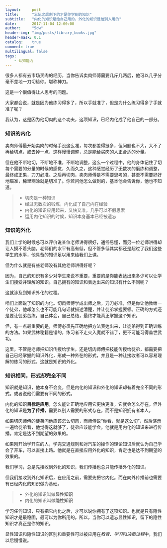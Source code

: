 ```yaml
---
layout:     post
title:      "忘记之后剩下的才是你学到的知识"
subtitle:   "内化的知识是给自己用的，外化的知识是给别人用的"
date:       2017-11-04 12:00:00
author:     "5dw"
header-img: "img/posts/library_books.jpg"
header-mask: 0.1
catalog:    true
comment: true
multilingual: false
tags:
    - 认知能力
---
```


很多人都有去市场买肉的经历，当你告诉卖肉师傅需要几斤几两后，他可以几乎分毫不差地一刀切给你。堪称神刀。

这是一个很值得让人思考的问题。

大家都会说，就是因为他练习得多了，所以手就准了，但是为什么练习得多了手就准了呢？

我认为，这是因为他切肉的这个功夫，这项知识，已经内化成了他自己的一部分。

### 知识的内化

卖肉师傅最开始卖肉的时候手没这么准，每次都差得挺多，但问题也不大，大不了再给切点，或去掉一点，这样慢慢调整，总是能给买肉的人正合适的分量。

但在他不断地切，不断地不准，不断地调整，这么一个过程中，他的身体记住了切每个需要的分量的时候的感觉，久而久之，这种感觉经历了无数次的磨练和调整，最终成正果，刀刀必准。之后再切肉，卖肉师傅是不需要思考的，甚至不需要好好地瞄准，稀里糊涂就是切准了。你若问他怎么做到的，基本他会告诉你，他也不知道。

> * 切肉是一种知识
> * 经过无数次的锻炼，内化成了自己内在经验
> * 内化的知识应用起来，又快又准，几乎可以不假思索
> * 运用内化知识的时候，知识本身基本已经被遗忘

### 知识的外化

我们上学的时候总可以评价说某位老师讲得很好，通俗易懂，而另一位老师讲得却让人摸不着头脑。老师们的水平有高有低，但不管多低其实都还是超过了我们这些学生的水平，他具备的知识足以用来给我们上课。

但为什么就是有些老师没有其他老师讲得好呢？

因为，自己的知识有多少对学生来说不重要，重要的是你能表达出来多少可以让学生们接受并理解的知识。自己拥有的知识和表达出来的知识有什么不同呢？

这就涉及到知识外化的过程。

咱们上面说了知识的内化。切肉师傅学成出师之后，刀刀必准，但是你让他教给一个徒弟，他却怎么也不可能几句话就描述清楚，并让徒弟掌握要领。正确的方式还是要让徒弟苦练，自己体会，自己总结，最终才能真正掌握这个知识。

但，有一点最重要的是，师傅必须先正确地把方法表达出来，让徒弟得到正确训练的方法。如果武林秘籍是错的，练习者不走火入魔就不错了，更不可能习得盖世武功。

这里，不管是老师把知识传授给学生，还是切肉师傅把技能传授给徒弟，都需要把自己已经掌握的知识外化，形成一种外在的形式，并且是一种让接收者可以容易理解的练习的形式。这就是知识的外化。

### 知识相同，形式却完全不同

知识就是知识，他本身不会变，但是内化的知识和外化的知识却有着完全不同的形式。或者说他们需要有不同的形式。

内化的知识**目标是应用**，怎么能让正确地应用它更快更准，它就会怎么存在。但外化的知识是**为了传播**，需要以别人需要的形式存在，而不是知识拥有者本人。

如果切肉师傅的徒弟问他应该怎么切肉，而师傅说“你看，就是这么切”，然后演示一遍给徒弟看，他觉得这就够了，徒弟应该能学会。他就是用内化的知识来进行传播。肯定是达不到期望的效果的。

如果刚开始学开车的人，学完交通规则和对汽车的操作的理论知识后就认为自己学会了开车，可以直接上路。他就是在直接应用外化的知识，肯定也是达不到期望的效果的。

我们学习，总是先接收到外化的知识，我们传播也总只能传播外化的知识。

但我们接收到外化知识后，在应用之前，需要先把它内化。而在向外传播前也需要有已经内化的知识做为基础。

> * 外化的知识叫做**显性知识**
> * 内化的知识叫做**隐性知识**

学习任何知识，只有把它内化之后，才可以说你拥有了这项知识。也就是只有隐性知识才是最稳固，最可以为你所用的。所以，当你可以遗忘显性知识，留下的隐性知识才真正是你的知识。

显性知识和隐性知识的区别和重要性可以被应用在*教育*、*学习*和*决策过程*中，我们以后慢慢说。
